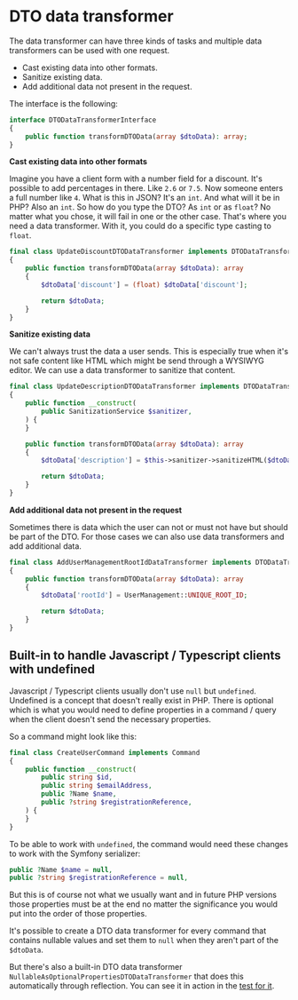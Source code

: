 # DTO data transformer

The data transformer can have three kinds of tasks and multiple data transformers can be used with one request.

- Cast existing data into other formats.
- Sanitize existing data.
- Add additional data not present in the request.

The interface is the following:

```php
interface DTODataTransformerInterface
{
    public function transformDTOData(array $dtoData): array;
}
```

**Cast existing data into other formats**

Imagine you have a client form with a number field for a discount. It's possible to add percentages in there. Like `2.6` or `7.5`. Now someone enters a full number like `4`. What is this in JSON? It's an `int`. And what will it be in PHP? Also an `int`. So how do you type the DTO? As `int` or as `float`? No matter what you chose, it will fail in one or the other case. That's where you need a data transformer. With it, you could do a specific type casting to `float`.

```php
final class UpdateDiscountDTODataTransformer implements DTODataTransformerInterface
{
    public function transformDTOData(array $dtoData): array
    {
        $dtoData['discount'] = (float) $dtoData['discount'];

        return $dtoData;
    }
}
```

**Sanitize existing data**

We can't always trust the data a user sends. This is especially true when it's not safe content like HTML which might be send through a WYSIWYG editor. We can use a data transformer to sanitize that content.

```php
final class UpdateDescriptionDTODataTransformer implements DTODataTransformerInterface
{
    public function __construct(
        public SanitizationService $sanitizer,
    ) {
    }

    public function transformDTOData(array $dtoData): array
    {
        $dtoData['description'] = $this->sanitizer->sanitizeHTML($dtoData['description']);

        return $dtoData;
    }
}
```

**Add additional data not present in the request**

Sometimes there is data which the user can not or must not have but should be part of the DTO. For those cases we can also use data transformers and add additional data.

```php
final class AddUserManagementRootIdDataTransformer implements DTODataTransformerInterface
{
    public function transformDTOData(array $dtoData): array
    {
        $dtoData['rootId'] = UserManagement::UNIQUE_ROOT_ID;

        return $dtoData;
    }
}
```

## Built-in to handle Javascript / Typescript clients with undefined

Javascript / Typescript clients usually don't use `null` but `undefined`. Undefined is a concept that doesn't really exist in PHP. There is optional which is what you would need to define properties in a command / query when the client doesn't send the necessary properties.

So a command might look like this:

```php
final class CreateUserCommand implements Command
{
    public function __construct(
        public string $id,
        public string $emailAddress,
        public ?Name $name,
        public ?string $registrationReference,
    ) {
    }
}
```

To be able to work with `undefined`, the command would need these changes to work with the Symfony serializer:

```php
public ?Name $name = null,
public ?string $registrationReference = null,
```

But this is of course not what we usually want and in future PHP versions those properties must be at the end no matter the significance you would put into the order of those properties.

It's possible to create a DTO data transformer for every command that contains nullable values and set them to `null` when they aren't part of the `$dtoData`.

But there's also a built-in DTO data transformer `NullableAsOptionalPropertiesDTODataTransformer` that does this automatically through reflection. You can see it in action in the [test for it](/tests/DTODataTransformer/NullableAsOptionalPropertiesDTODataTransformerTest.php).
